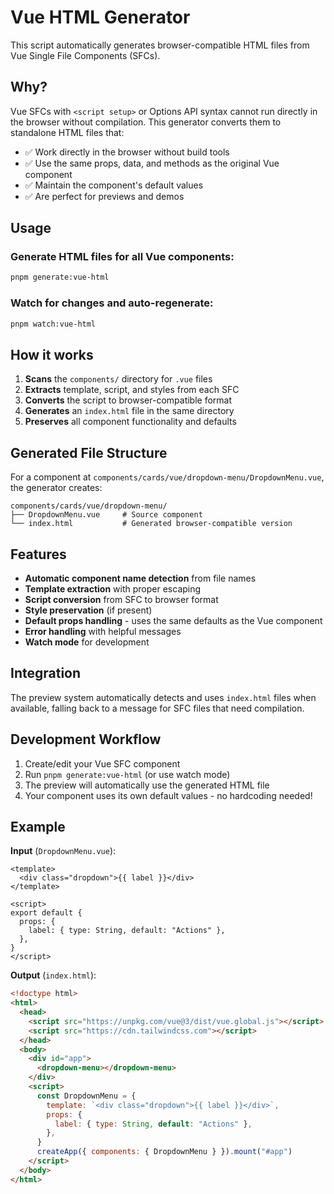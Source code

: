 # Vue HTML Generator

This script automatically generates browser-compatible HTML files from Vue Single File Components (SFCs).

## Why?

Vue SFCs with `<script setup>` or Options API syntax cannot run directly in the browser without compilation. This generator converts them to standalone HTML files that:

- ✅ Work directly in the browser without build tools
- ✅ Use the same props, data, and methods as the original Vue component
- ✅ Maintain the component's default values
- ✅ Are perfect for previews and demos

## Usage

### Generate HTML files for all Vue components:

```bash
pnpm generate:vue-html
```

### Watch for changes and auto-regenerate:

```bash
pnpm watch:vue-html
```

## How it works

1. **Scans** the `components/` directory for `.vue` files
2. **Extracts** template, script, and styles from each SFC
3. **Converts** the script to browser-compatible format
4. **Generates** an `index.html` file in the same directory
5. **Preserves** all component functionality and defaults

## Generated File Structure

For a component at `components/cards/vue/dropdown-menu/DropdownMenu.vue`, the generator creates:

```
components/cards/vue/dropdown-menu/
├── DropdownMenu.vue     # Source component
└── index.html           # Generated browser-compatible version
```

## Features

- **Automatic component name detection** from file names
- **Template extraction** with proper escaping
- **Script conversion** from SFC to browser format
- **Style preservation** (if present)
- **Default props handling** - uses the same defaults as the Vue component
- **Error handling** with helpful messages
- **Watch mode** for development

## Integration

The preview system automatically detects and uses `index.html` files when available, falling back to a message for SFC files that need compilation.

## Development Workflow

1. Create/edit your Vue SFC component
2. Run `pnpm generate:vue-html` (or use watch mode)
3. The preview will automatically use the generated HTML file
4. Your component uses its own default values - no hardcoding needed!

## Example

**Input** (`DropdownMenu.vue`):

```vue
<template>
  <div class="dropdown">{{ label }}</div>
</template>

<script>
export default {
  props: {
    label: { type: String, default: "Actions" },
  },
}
</script>
```

**Output** (`index.html`):

```html
<!doctype html>
<html>
  <head>
    <script src="https://unpkg.com/vue@3/dist/vue.global.js"></script>
    <script src="https://cdn.tailwindcss.com"></script>
  </head>
  <body>
    <div id="app">
      <dropdown-menu></dropdown-menu>
    </div>
    <script>
      const DropdownMenu = {
        template: `<div class="dropdown">{{ label }}</div>`,
        props: {
          label: { type: String, default: "Actions" },
        },
      }
      createApp({ components: { DropdownMenu } }).mount("#app")
    </script>
  </body>
</html>
```
